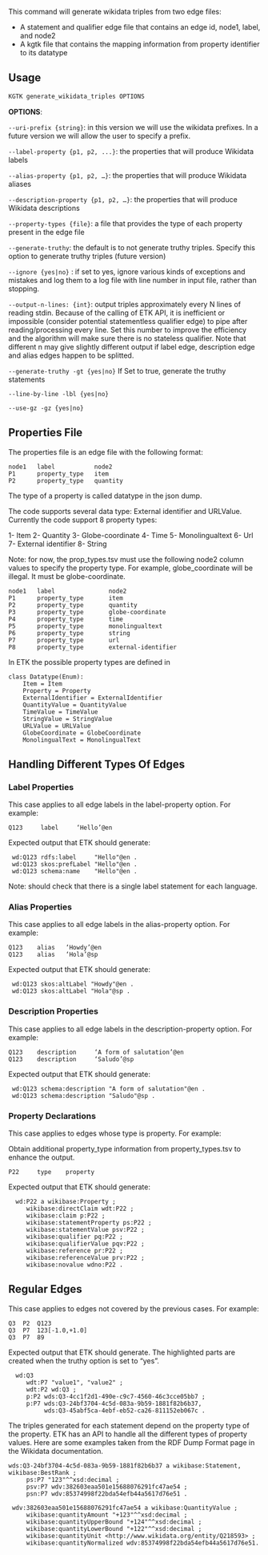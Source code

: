 This command will generate wikidata triples from two edge files:

- A statement and qualifier edge file that contains an edge id, node1, label, and node2
- A kgtk file that contains the mapping information from property identifier to its datatype

## Usage

```bash
KGTK generate_wikidata_triples OPTIONS
```
**OPTIONS**:

`--uri-prefix {string}`: in this version we will use the wikidata prefixes. In a future version we will allow the user to specify a prefix.

`--label-property {p1, p2, ...}`: the properties that will produce Wikidata labels

`--alias-property {p1, p2, …}`: the properties that will produce Wikidata aliases

`--description-property {p1, p2, …}`: the properties that will produce Wikidata descriptions

`--property-types {file}`: a file that provides the type of each property present in the edge file 

`--generate-truthy`: the default is to not generate truthy triples. Specify this option to generate truthy triples (future version)

`--ignore {yes|no}` :  if set to yes, ignore various kinds of exceptions and mistakes and log them to a log file with line number in input file, rather than stopping.

`--output-n-lines: {int}`: output triples approximately every N lines of reading stdin. Because of the calling of ETK API, it is inefficient or impossible (consider potential statementless qualifier edge) to pipe after reading/processing every line. Set this number to improve the efficiency and the algorithm will make sure there is no stateless qualifier. Note that different n may give slightly different output if label edge, description edge and alias edges happen to be splitted.  

`--generate-truthy -gt {yes|no}` If Set to true, generate the truthy statements

`--line-by-line -lbl {yes|no}`

`--use-gz -gz {yes|no}`


## Properties File
The properties file is an edge file with the following format:
```
node1   label           node2
P1      property_type   item
P2      property_type   quantity
```

The type of a property is called datatype in the json dump. 

The code supports several data type: External identifier and URLValue. Currently the code support 8 property types:

1- Item
2- Quantity
3- Globe-coordinate
4- Time
5- Monolingualtext
6- Url
7- External identifier
8- String

Note: for now, the prop_types.tsv must use the following node2 column values to specify the property type. For example, globe_coordinate will be illegal. It must be globe-coordinate.

```
node1   label               node2
P1      property_type       item
P2      property_type       quantity
P3      property_type       globe-coordinate
P4      property_type       time
P5      property_type       monolingualtext
P6      property_type       string
P7      property_type       url
P8      property_type       external-identifier
```

In ETK the possible property types are defined in 
```
class Datatype(Enum):
    Item = Item
    Property = Property
    ExternalIdentifier = ExternalIdentifier
    QuantityValue = QuantityValue
    TimeValue = TimeValue
    StringValue = StringValue
    URLValue = URLValue
    GlobeCoordinate = GlobeCoordinate
    MonolingualText = MonolingualText
```

## Handling Different Types Of Edges

### Label Properties
This case applies to all edge labels in the label-property option. For example:
```
Q123     label     ‘Hello’@en
```

Expected output that ETK should generate:
```
 wd:Q123 rdfs:label     "Hello"@en .
 wd:Q123 skos:prefLabel "Hello"@en .
 wd:Q123 schema:name    "Hello"@en .
 ```

Note: should check that there is a single label statement for each language.


### Alias Properties
This case applies to all edge labels in the alias-property option. For example:
```
Q123    alias   ‘Howdy’@en
Q123    alias   ‘Hola’@sp
```
Expected output that ETK should generate:

```
 wd:Q123 skos:altLabel "Howdy"@en .
 wd:Q123 skos:altLabel "Hola"@sp .
```

### Description Properties
This case applies to all edge labels in the description-property option. For example:

```
Q123    description     ‘A form of salutation’@en
Q123    description     ‘Saludo’@sp
```

Expected output that ETK should generate:

```
 wd:Q123 schema:description "A form of salutation"@en .
 wd:Q123 schema:description "Saludo"@sp .
```

### Property Declarations
This case applies to edges whose type is property. For example:

Obtain additional property_type information from property_types.tsv to enhance the output.
```
P22     type    property
```

Expected output that ETK should generate:

```
  wd:P22 a wikibase:Property ;
     wikibase:directClaim wdt:P22 ;
     wikibase:claim p:P22 ;
     wikibase:statementProperty ps:P22 ;
     wikibase:statementValue psv:P22 ;
     wikibase:qualifier pq:P22 ;
     wikibase:qualifierValue pqv:P22 ;
     wikibase:reference pr:P22 ;
     wikibase:referenceValue prv:P22 ;
     wikibase:novalue wdno:P22 .
```

## Regular Edges
This case applies to edges not covered by the previous cases. For example:
```
Q3  P2  Q123
Q3  P7  123[-1.0,+1.0]
Q3  P7  89
```

Expected output that ETK should generate. The highlighted parts are created when the truthy option is set to “yes”.
```
  wd:Q3 
     wdt:P7 "value1", "value2" ;
     wdt:P2 wd:Q3 ;
     p:P2 wds:Q3-4cc1f2d1-490e-c9c7-4560-46c3cce05bb7 ;
     p:P7 wds:Q3-24bf3704-4c5d-083a-9b59-1881f82b6b37,
          wds:Q3-45abf5ca-4ebf-eb52-ca26-811152eb067c .
```

The triples generated for each statement depend on the property type of the property. ETK has an API to handle all the different types of property values. Here are some examples taken from the RDF Dump Format page in the Wikidata documentation.

```
wds:Q3-24bf3704-4c5d-083a-9b59-1881f82b6b37 a wikibase:Statement, wikibase:BestRank ;
     ps:P7 "123"^^xsd:decimal ;
     psv:P7 wdv:382603eaa501e15688076291fc47ae54 ;
     psn:P7 wdv:85374998f22bda54efb44a5617d76e51 .

 wdv:382603eaa501e15688076291fc47ae54 a wikibase:QuantityValue ;
     wikibase:quantityAmount "+123"^^xsd:decimal ;
     wikibase:quantityUpperBound "+124"^^xsd:decimal ;
     wikibase:quantityLowerBound "+122"^^xsd:decimal ;
     wikibase:quantityUnit <http://www.wikidata.org/entity/Q218593> ;
     wikibase:quantityNormalized wdv:85374998f22bda54efb44a5617d76e51.
```






